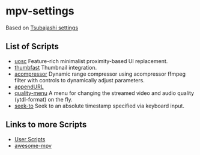 # mpv-settings

Based on [Tsubajashi settings](https://github.com/Tsubajashi/mpv-settings/tree/master)

## List of Scripts

- [uosc](https://github.com/tomasklaen/uosc) Feature-rich minimalist proximity-based UI replacement.
- [thumbfast](https://github.com/po5/thumbfast) Thumbnail integration.
- [acompressor](https://github.com/mpv-player/mpv/blob/master/TOOLS/lua/acompressor.lua) Dynamic range compressor using acompressor ffmpeg filter with controls to dynamically adjust parameters.
- [appendURL](https://github.com/Tsubajashi/mpv-settings/blob/master/scripts/appendURL.lua)
- [quality-menu](https://github.com/christoph-heinrich/mpv-quality-menu) A menu for changing the streamed video and audio quality (ytdl-format) on the fly.
- [seek-to](https://github.com/occivink/mpv-scripts#seek-tolua) Seek to an absolute timestamp specified via keyboard input.

## Links to more Scripts
- [User Scripts](https://github.com/mpv-player/mpv/wiki/User-Scripts)
- [awesome-mpv](https://github.com/stax76/awesome-mpv)
